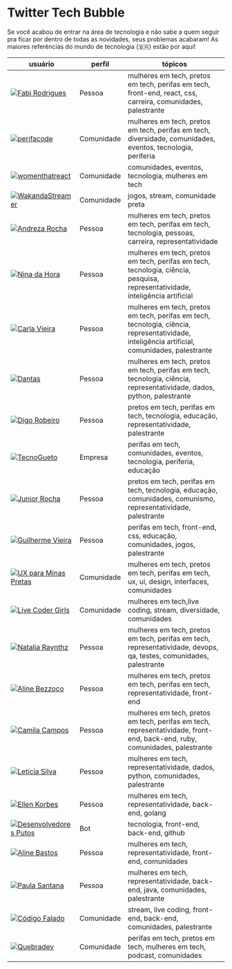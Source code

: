 # Twitter Tech Bubble

Se você acabou de entrar na área de tecnologia e não sabe a quem seguir pra ficar por dentro de todas as novidades, seus problemas acabaram! As maiores referências do mundo de tecnologia (<span title="Só os Brazuca!">&#x1f1e7;&#x1f1f7;</span>) estão por aqui!

| usuário                                                                                                                                                     | perfil     | tópicos                                                                                                                                       |
| ----------------------------------------------------------------------------------------------------------------------------------------------------------- | ---------- | --------------------------------------------------------------------------------------------------------------------------------------------- |
| [![Fabi Rodrigues](https://badgen.net/twitter/follow/frontfabii "Fabi Rodrigues")](https://twitter.com/frontfabii "Fabi Rodrigues")                         | Pessoa     | mulheres em tech, pretos em tech, perifas em tech, front-end, react, css, carreira, comunidades, palestrante                                  |
| [![perifacode](https://badgen.net/twitter/follow/perifacode "perifaCode")](https://twitter.com/frontfabii "perifaCode")                                     | Comunidade | mulheres em tech, pretos em tech, perifas em tech, diversidade, comunidades, eventos, tecnologia, periferia                                   |
| [![womenthatreact](https://badgen.net/twitter/follow/womenthatreact "Women That React")](https://twitter.com/womenthatreact "women that react")             | Comunidade | comunidades, eventos, tecnologia, mulheres em tech                                                                                            |
| [![WakandaStreamer](https://badgen.net/twitter/follow/WakandaStreamer "Wakanda Streamers")](https://twitter.com/WakandaStreamer "Wakanda Streamers")        | Comunidade | jogos, stream, comunidade preta                                                                                                               |
| [![Andreza Rocha](https://badgen.net/twitter/follow/passalanorh "Andreza Rocha")](https://twitter.com/passalanorh "Andreza Rocha")                          | Pessoa     | mulheres em tech, pretos em tech, perifas em tech, tecnologia, pessoas, carreira, representatividade                                          |
| [![Nina da Hora](https://badgen.net/twitter/follow/ninadhora "Nina da Hora")](https://twitter.com/ninadhora "Nina da Hora")                                 | Pessoa     | mulheres em tech, pretos em tech, perifas em tech, tecnologia, ciência, pesquisa, representatividade, inteligência artificial                 |
| [![Carla Vieira](https://badgen.net/twitter/follow/carlaprvieira "Carla Vieira")](https://twitter.com/carlaprvieira "Carla Vieira")                         | Pessoa     | mulheres em tech, pretos em tech, perifas em tech, tecnologia, ciência, representatividade, inteligência artificial, comunidades, palestrante |
| [![Dantas](https://badgen.net/twitter/follow/_caaddss "Dantas")](https://twitter.com/_caaddss "Dantas")                                                     | Pessoa     | mulheres em tech, pretos em tech, perifas em tech, tecnologia, ciência, representatividade, dados, python, palestrante                        |
| [![Digo Robeiro](https://badgen.net/twitter/follow/odigoribeiro "Digo Robeiro")](https://twitter.com/odigoribeiro "Digo Robeiro")                           | Pessoa     | pretos em tech, perifas em tech, tecnologia, educação, representatividade, palestrante                                                        |
| [![TecnoGueto](https://badgen.net/twitter/follow/tecnogueto "TecnoGueto")](https://twitter.com/tecnogueto "TecnoGueto")                                     | Empresa    | perifas em tech, comunidades, eventos, tecnologia, periferia, educação                                                                        |
| [![Junior Rocha](https://badgen.net/twitter/follow/rotchajunior "Junior Rocha")](https://twitter.com/rotchajunior "Junior Rocha")                           | Pessoa     | pretos em tech, perifas em tech, tecnologia, educação, comunidades, comunismo, representatividade, palestrante                                |
| [![Guilherme Vieira](https://badgen.net/twitter/follow/gitlherme "Guilherme Vieira")](https://twitter.com/gitlherme "Guilherme Vieira")                     | Pessoa     | perifas em tech, front-end, css, educação, comunidades, jogos, palestrante                                                                    |
| [![UX para Minas Pretas](https://badgen.net/twitter/follow/uxminaspretas "UX para Minas Pretas")](https://twitter.com/uxminaspretas "UX para Minas Pretas") | Comunidade | mulheres em tech, pretos em tech, perifas em tech, ux, ui, design, interfaces, comunidades                                                    |
| [![Live Coder Girls](https://badgen.net/twitter/follow/girlslivecoders "Live Coder Girls")](https://twitter.com/girlslivecoders "Live Coder Girls")         | Comunidade | mulheres em tech,live coding, stream, diversidade, comunidades                                                                                |
| [![Natalia Raynthz](https://badgen.net/twitter/follow/shebangbash "Natalia Raynthz")](https://twitter.com/shebangbash "Natalia Raynthz")                    | Pessoa     | mulheres em tech, pretos em tech, perifas em tech, representatividade, devops, qa, testes, comunidades, palestrante                           |
| [![Aline Bezzoco](https://badgen.net/twitter/follow/bezzocoaline "Aline Bezzoco")](https://twitter.com/bezzocoaline "Aline Bezzoco")                        | Pessoa     | mulheres em tech, pretos em tech, perifas em tech, representatividade, front-end                                                              |
| [![Camila Campos](https://badgen.net/twitter/follow/camposmilaa "Camila Campos")](https://twitter.com/camposmilaa "Camila Campos")                          | Pessoa     | mulheres em tech, pretos em tech, perifas em tech, representatividade, front-end, back-end, ruby, comunidades, palestrante                    |
| [![Letícia Silva](https://badgen.net/twitter/follow/dii_lua "Letícia Silva")](https://twitter.com/dii_lua "Letícia Silva")                                  | Pessoa     | mulheres em tech, representatividade, dados, python, comunidades, palestrante                                                                 |
| [![Ellen Korbes](https://badgen.net/twitter/follow/ellenkorbes "Ellen Korbes")](https://twitter.com/ellenkorbes "Ellen Korbes")                             | Pessoa     | mulheres em tech, representatividade, back-end, golang                                                                                        |
| [![Desenvolvedores Putos](https://badgen.net/twitter/follow/DevsPutos "Desenvolvedores Putos")](https://twitter.com/DevsPutos "Desenvolvedores Putos")      | Bot        | tecnologia, front-end, back-end, github                                                                                                       |
| [![Aline Bastos](https://badgen.net/twitter/follow/ellenkorbes "Aline Bastos")](https://twitter.com/ellenkorbes "Aline Bastos")                             | Pessoa     | mulheres em tech, representatividade, front-end, comunidades                                                                                  |
| [![Paula Santana](https://badgen.net/twitter/follow/psanrosa13 "Paula Santana")](https://twitter.com/psanrosa13 "Paula Santana")                            | Pessoa     | mulheres em tech, representatividade, back-end, java, comunidades, palestrante                                                                |
| [![Código Falado](https://badgen.net/twitter/follow/CodigoFalado "Fernando Código Falado")](https://twitter.com/CodigoFalado "Fernando Código Falado")      | Comunidade | stream, live coding, front-end, back-end, comunidades, palestrante                                                                            |
| [![Quebradev](https://badgen.net/twitter/follow/quebradev "Quebradev")](https://twitter.com/quebradev "Quebradev")                                          | Comunidade | perifas em tech, pretos em tech, mulheres em tech, podcast, comunidades                                                                       |
